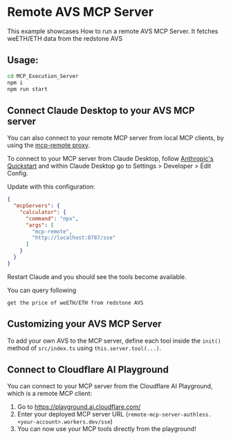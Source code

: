 # Remote AVS MCP Server

This example showcases How to run a remote AVS MCP Server. It fetches weETH/ETH data from the redstone AVS

## Usage: 

```bash
cd MCP_Execution_Server
npm i
npm run start
```

## Connect Claude Desktop to your AVS MCP server

You can also connect to your remote MCP server from local MCP clients, by using the [mcp-remote proxy](https://www.npmjs.com/package/mcp-remote). 

To connect to your MCP server from Claude Desktop, follow [Anthropic's Quickstart](https://modelcontextprotocol.io/quickstart/user) and within Claude Desktop go to Settings > Developer > Edit Config.

Update with this configuration:

```json
{
  "mcpServers": {
    "calculator": {
      "command": "npx",
      "args": [
        "mcp-remote",
        "http://localhost:8787/sse"  
      ]
    }
  }
}
```

Restart Claude and you should see the tools become available. 

You can query following
```
get the price of weETH/ETH from redstone AVS

```

## Customizing your AVS MCP Server

To add your own AVS to the MCP server, define each tool inside the `init()` method of `src/index.ts` using `this.server.tool(...)`. 

## Connect to Cloudflare AI Playground

You can connect to your MCP server from the Cloudflare AI Playground, which is a remote MCP client:

1. Go to https://playground.ai.cloudflare.com/
2. Enter your deployed MCP server URL (`remote-mcp-server-authless.<your-account>.workers.dev/sse`)
3. You can now use your MCP tools directly from the playground!

